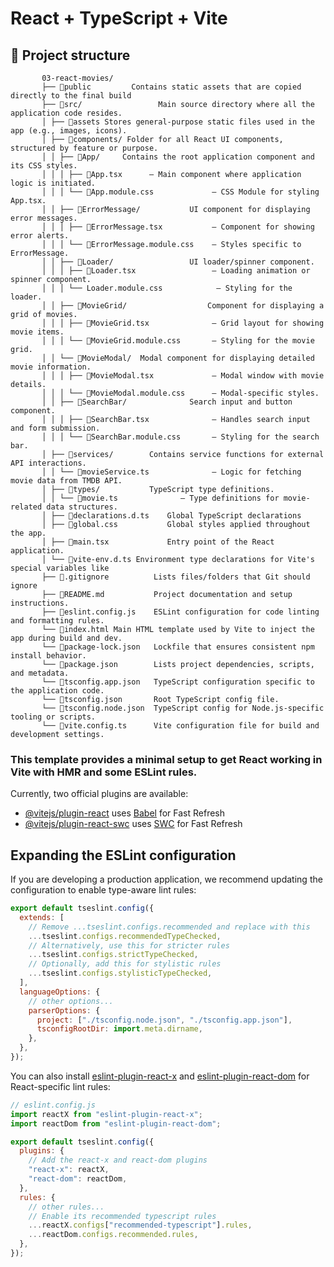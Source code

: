 # React + TypeScript + Vite

## 📂 Project structure

           03-react-movies/
           ├── 📁public         Contains static assets that are copied directly to the final build
           ├── 📁src/                 Main source directory where all the application code resides.
           │ ├── 📁assets Stores general-purpose static files used in the app (e.g., images, icons).
           │ ├── 📁components/ Folder for all React UI components, structured by feature or purpose.
           │ │ ├── 📁App/     Contains the root application component and its CSS styles.
           │ │ │ ├── 📄App.tsx      — Main component where application logic is initiated.
           │ │ │ └── 📄App.module.css             — CSS Module for styling App.tsx.
           │ │ ├── 📁ErrorMessage/           UI component for displaying error messages.
           │ │ │ ├── 📄ErrorMessage.tsx           — Component for showing error alerts.
           │ │ │ └── 📄ErrorMessage.module.css    — Styles specific to ErrorMessage.
           │ │ ├── 📁Loader/                 UI loader/spinner component.
           │ │ │ ├── 📄Loader.tsx                 — Loading animation or spinner component.
           │ │ │ └── Loader.module.css            — Styling for the loader.
           │ │ ├── 📁MovieGrid/                  Component for displaying a grid of movies.
           │ │ │ ├── 📄MovieGrid.tsx              — Grid layout for showing movie items.
           │ │ │ └── 📄MovieGrid.module.css       — Styling for the movie grid.
           │ │ └── 📁MovieModal/  Modal component for displaying detailed movie information.
           │ │ │ ├── 📄MovieModal.tsx             — Modal window with movie details.
           │ │ │ └── 📄MovieModal.module.css      — Modal-specific styles.
           │ │ ├── 📁SearchBar/              Search input and button component.
           │ │ │ ├── 📄SearchBar.tsx              — Handles search input and form submission.
           │ │ │ └── 📄SearchBar.module.css       — Styling for the search bar.
           │ ├── 📁services/        Contains service functions for external API interactions.
           │ │ └── 📄movieService.ts              — Logic for fetching movie data from TMDB API.
           │ ├── 📁types/           TypeScript type definitions.
           │ │ └── 📄movie.ts              — Type definitions for movie-related data structures.
           │ ├── 📄declarations.d.ts    Global TypeScript declarations
           │ ├── 📄global.css           Global styles applied throughout the app.
           │ ├── 📄main.tsx             Entry point of the React application.
           │ └── 📄vite-env.d.ts Environment type declarations for Vite's special variables like
           ├── 📄.gitignore          Lists files/folders that Git should ignore
           ├── 📄README.md           Project documentation and setup instructions.
           ├── 📄eslint.config.js    ESLint configuration for code linting and formatting rules.
           └── 📄index.html Main HTML template used by Vite to inject the app during build and dev.
           └── 📄package-lock.json   Lockfile that ensures consistent npm install behavior.
           └── 📄package.json        Lists project dependencies, scripts, and metadata.
           └── 📄tsconfig.app.json   TypeScript configuration specific to the application code.
           └── 📄tsconfig.json       Root TypeScript config file.
           └── 📄tsconfig.node.json  TypeScript config for Node.js-specific tooling or scripts.
           └── 📄vite.config.ts      Vite configuration file for build and development settings.

### This template provides a minimal setup to get React working in Vite with HMR and some ESLint rules.

Currently, two official plugins are available:

- [@vitejs/plugin-react](https://github.com/vitejs/vite-plugin-react/blob/main/packages/plugin-react) uses [Babel](https://babeljs.io/) for Fast Refresh
- [@vitejs/plugin-react-swc](https://github.com/vitejs/vite-plugin-react/blob/main/packages/plugin-react-swc) uses [SWC](https://swc.rs/) for Fast Refresh

## Expanding the ESLint configuration

If you are developing a production application, we recommend updating the configuration to enable type-aware lint rules:

```js
export default tseslint.config({
  extends: [
    // Remove ...tseslint.configs.recommended and replace with this
    ...tseslint.configs.recommendedTypeChecked,
    // Alternatively, use this for stricter rules
    ...tseslint.configs.strictTypeChecked,
    // Optionally, add this for stylistic rules
    ...tseslint.configs.stylisticTypeChecked,
  ],
  languageOptions: {
    // other options...
    parserOptions: {
      project: ["./tsconfig.node.json", "./tsconfig.app.json"],
      tsconfigRootDir: import.meta.dirname,
    },
  },
});
```

You can also install [eslint-plugin-react-x](https://github.com/Rel1cx/eslint-react/tree/main/packages/plugins/eslint-plugin-react-x) and [eslint-plugin-react-dom](https://github.com/Rel1cx/eslint-react/tree/main/packages/plugins/eslint-plugin-react-dom) for React-specific lint rules:

```js
// eslint.config.js
import reactX from "eslint-plugin-react-x";
import reactDom from "eslint-plugin-react-dom";

export default tseslint.config({
  plugins: {
    // Add the react-x and react-dom plugins
    "react-x": reactX,
    "react-dom": reactDom,
  },
  rules: {
    // other rules...
    // Enable its recommended typescript rules
    ...reactX.configs["recommended-typescript"].rules,
    ...reactDom.configs.recommended.rules,
  },
});
```
